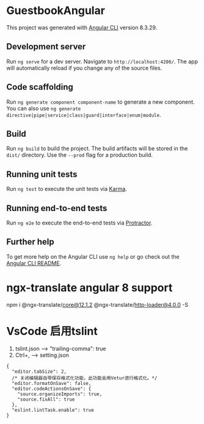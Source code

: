 # GuestbookAngular

This project was generated with [Angular CLI](https://github.com/angular/angular-cli) version 8.3.29.

## Development server

Run `ng serve` for a dev server. Navigate to `http://localhost:4200/`. The app will automatically reload if you change any of the source files.

## Code scaffolding

Run `ng generate component component-name` to generate a new component. You can also use `ng generate directive|pipe|service|class|guard|interface|enum|module`.

## Build

Run `ng build` to build the project. The build artifacts will be stored in the `dist/` directory. Use the `--prod` flag for a production build.

## Running unit tests

Run `ng test` to execute the unit tests via [Karma](https://karma-runner.github.io).

## Running end-to-end tests

Run `ng e2e` to execute the end-to-end tests via [Protractor](http://www.protractortest.org/).

## Further help

To get more help on the Angular CLI use `ng help` or go check out the [Angular CLI README](https://github.com/angular/angular-cli/blob/master/README.md).



# ngx-translate angular 8 support

npm i @ngx-translate/core@12.1.2 @ngx-translate/http-loader@4.0.0 -S



# VsCode 启用tslint
1. tslint.json --> "trailing-comma": true
2. Ctrl+, --> setting.json
  ```
  {
    "editor.tabSize": 2,
    /* 关闭编辑器自带保存格式化功能，此功能会用Vetur进行格式化。*/
    "editor.formatOnSave": false,
    "editor.codeActionsOnSave": {
      "source.organizeImports": true,
      "source.fixAll": true
    },
    "eslint.lintTask.enable": true
  }

  ```